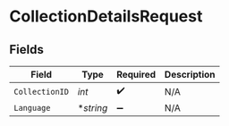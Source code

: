 # CollectionDetailsRequest


## Fields

| Field              | Type               | Required           | Description        |
| ------------------ | ------------------ | ------------------ | ------------------ |
| `CollectionID`     | *int*              | :heavy_check_mark: | N/A                |
| `Language`         | **string*          | :heavy_minus_sign: | N/A                |